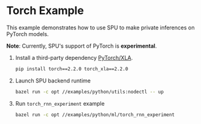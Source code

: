 # Torch Example

This example demonstrates how to use SPU to make private inferences on PyTorch models.

**Note**: Currently, SPU's support of PyTorch is **experimental**.

1. Install a third-party dependency [PyTorch/XLA](https://github.com/pytorch/xla).

    ```sh
    pip install torch==2.2.0 torch_xla==2.2.0
    ```

2. Launch SPU backend runtime

    ```sh
    bazel run -c opt //examples/python/utils:nodectl -- up
    ```

3. Run `torch_rnn_experiment` example

    ```sh
    bazel run -c opt //examples/python/ml/torch_rnn_experiment
    ```
